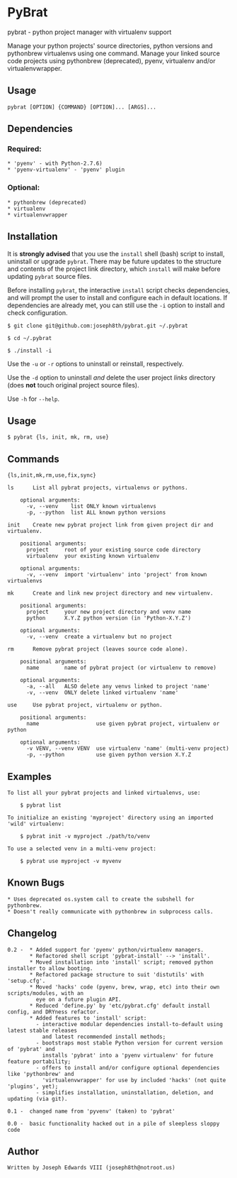 PyBrat
======

pybrat - python project manager with virtualenv support

Manage your python projects' source directories, python versions and pythonbrew virtualenvs using one command.
Manage your linked source code projects using pythonbrew (deprecated), pyenv, virtualenv and/or virtualenvwrapper. 

Usage
-----

    pybrat [OPTION] {COMMAND} [OPTION]... [ARGS]...

Dependencies
------------

### Required:

    * 'pyenv' - with Python-2.7.6)
    * 'pyenv-virtualenv' - 'pyenv' plugin

### Optional:

    * pythonbrew (deprecated)
    * virtualenv
    * virtualenvwrapper

Installation
------------

It is **strongly advised** that you use the `install` shell (bash) script to install, uninstall or upgrade `pybrat`.
There may be future updates to the structure and contents of the project link directory, which `install` will make
before updating `pybrat` source files.

Before installing `pybrat`, the interactive `install` script checks dependencies, and will prompt the user to install
and configure each in default locations. If dependencies are already met, you can still use the `-i` option to 
install and check configuration.

    $ git clone git@github.com:joseph8th/pybrat.git ~/.pybrat

    $ cd ~/.pybrat

    $ ./install -i

Use the `-u` or `-r` options to uninstall or reinstall, respectively. 

Use the `-d` option to uninstall *and* delete the user project *links* directory 
(does **not** touch original project source files).

Use `-h` for `--help`.

Usage
-----

    $ pybrat {ls, init, mk, rm, use}

Commands
--------

    {ls,init,mk,rm,use,fix,sync}

    ls      List all pybrat projects, virtualenvs or pythons.

        optional arguments:
          -v, --venv    list ONLY known virtualenvs
          -p, --python  list ALL known python versions

    init    Create new pybrat project link from given project dir and virtualenv. 

        positional arguments:
          project     root of your existing source code directory
          virtualenv  your existing known virtualenv

        optional arguments:
          -v, --venv  import 'virtualenv' into 'project' from known virtualenvs

    mk      Create and link new project directory and new virtualenv.

        positional arguments:
          project     your new project directory and venv name
          python      X.Y.Z python version (in 'Python-X.Y.Z')

        optional arguments:
          -v, --venv  create a virtualenv but no project

    rm      Remove pybrat project (leaves source code alone).

        positional arguments:
          name        name of pybrat project (or virtualenv to remove)

        optional arguments:
          -a, --all   ALSO delete any venvs linked to project 'name'
          -v, --venv  ONLY delete linked virtualenv 'name'

    use     Use pybrat project, virtualenv or python.

        positional arguments:
          name                  use given pybrat project, virtualenv or python

        optional arguments:
          -v VENV, --venv VENV  use virtualenv 'name' (multi-venv project)
          -p, --python          use given python version X.Y.Z

Examples
--------

    To list all your pybrat projects and linked virtualenvs, use:

        $ pybrat list

    To initialize an existing 'myproject' directory using an imported 'wild' virtualenv:

        $ pybrat init -v myproject ./path/to/venv

    To use a selected venv in a multi-venv project:

        $ pybrat use myproject -v myvenv

Known Bugs
----------

    * Uses deprecated os.system call to create the subshell for pythonbrew.
    * Doesn't really communicate with pythonbrew in subprocess calls.

Changelog
---------

    0.2 -  * Added support for 'pyenv' python/virtualenv managers.
           * Refactored shell script 'pybrat-install' --> 'install'.
           * Moved installation into 'install' script; removed python installer to allow booting. 
           * Refactored package structure to suit 'distutils' with 'setup.cfg'.
           * Moved 'hacks' code (pyenv, brew, wrap, etc) into their own scripts/modules, with an
             eye on a future plugin API.
           * Reduced 'define.py' by 'etc/pybrat.cfg' default install config, and DRYness refactor.
           * Added features to 'install' script: 
             - interactive modular dependencies install-to-default using latest stable releases
               and latest recommended install methods;
             - bootstraps most stable Python version for current version of 'pybrat' and
               installs 'pybrat' into a 'pyenv virtualenv' for future feature portability;
             - offers to install and/or configure optional dependencies like 'pythonbrew' and
               'virtualenvwrapper' for use by included 'hacks' (not quite 'plugins', yet);
             - simplifies installation, uninstallation, deletion, and updating (via git).

    0.1 -  changed name from 'pyvenv' (taken) to 'pybrat'

    0.0 -  basic functionality hacked out in a pile of sleepless sloppy code


Author
------

    Written by Joseph Edwards VIII (joseph8th@notroot.us)